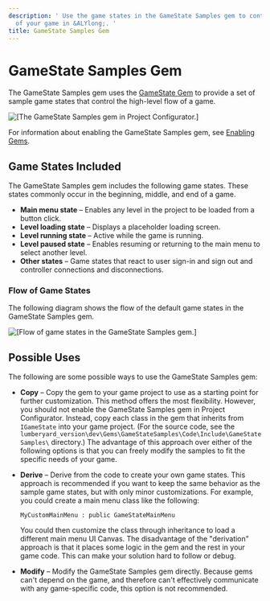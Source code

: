 ```yaml
---
description: ' Use the game states in the GameState Samples gem to control the flow
  of your game in &ALYlong;. '
title: GameState Samples Gem
---
```

# GameState Samples Gem<a name="gems-system-gem-game-state-samples"></a>

The GameState Samples gem uses the [GameState Gem](/docs/userguide/gems/builtin/game-state.md) to provide a set of sample game states that control the high\-level flow of a game\.

![\[The GameState Samples gem in Project Configurator.\]](/images/userguide/gems/gems-system-gem-game-state-samples-1.png)

For information about enabling the GameState Samples gem, see [Enabling Gems](/docs/userguide/gems/using-project-configurator.md)\.

## Game States Included<a name="gems-system-gem-game-state-samples-game-states-included"></a>

The GameState Samples gem includes the following game states\. These states commonly occur in the beginning, middle, and end of a game\.
+ **Main menu state** – Enables any level in the project to be loaded from a button click\.
+ **Level loading state** – Displays a placeholder loading screen\.
+ **Level running state** – Active while the game is running\.
+ **Level paused state** – Enables resuming or returning to the main menu to select another level\.
+ **Other states** – Game states that react to user sign\-in and sign out and controller connections and disconnections\.

### Flow of Game States<a name="gems-system-gem-game-state-samples-flow-of-game-states"></a>

The following diagram shows the flow of the default game states in the GameState Samples gem\.

![\[Flow of game states in the GameState Samples gem.\]](/images/userguide/gems/gems-system-gem-game-state-samples-2.png)

## Possible Uses<a name="gems-system-gem-game-state-samples-possible-uses"></a>

The following are some possible ways to use the GameState Samples gem:
+ **Copy** – Copy the gem to your game project to use as a starting point for further customization\. This method offers the most flexibility\. However, you should not enable the GameState Samples gem in Project Configurator\. Instead, copy each class in the gem that inherits from `IGameState` into your game project\. \(For the source code, see the `lumberyard_version\dev\Gems\GameStateSamples\Code\Include\GameStateSamples\` directory\.\) The advantage of this approach over either of the following options is that you can freely modify the samples to fit the specific needs of your game\.
+ **Derive** – Derive from the code to create your own game states\. This approach is recommended if you want to keep the same behavior as the sample game states, but with only minor customizations\. For example, you could create a main menu class like the following:

  ```
  MyCustomMainMenu : public GameStateMainMenu
  ```

  You could then customize the class through inheritance to load a different main menu UI Canvas\. The disadvantage of the "derivation" approach is that it places some logic in the gem and the rest in your game code\. This can make your solution hard to follow or debug\.
+ **Modify** – Modify the GameState Samples gem directly\. Because gems can't depend on the game, and therefore can't effectively communicate with any game\-specific code, this option is not recommended\.
